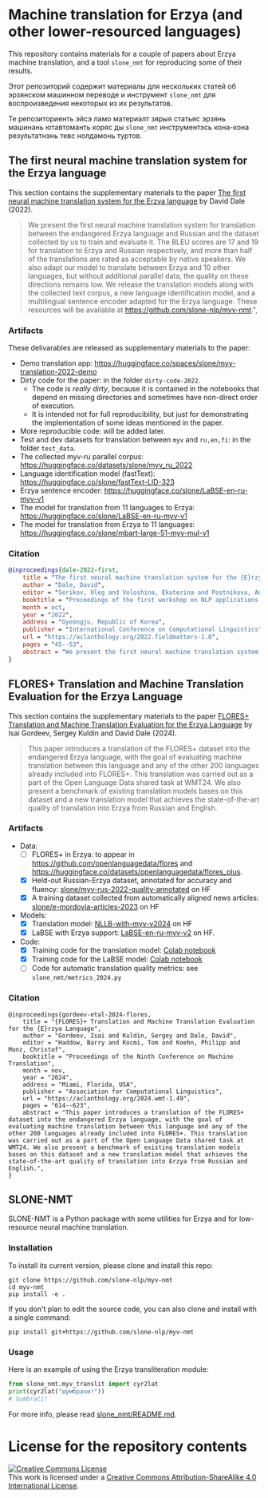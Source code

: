 # Machine translation for Erzya (and other lower-resourced languages)
This repository contains materials for a couple of papers about Erzya machine translation, and a tool `slone_nmt` for reproducing some of their results.

Этот репозиторий содержит материалы для нескольких статей об эрзянском машинном переводе и инструмент `slone_nmt` для воспроизведения некоторых из их результатов.

Те репозиториенть эйсэ ламо материалт зярыя статьяс эрзянь машинань ютавтоманть коряс ды `slone_nmt` инструментэсь кона-кона результатнэнь тевс нолдамонь туртов.

## The first neural machine translation system for the Erzya language
This section contains the supplementary materials to the paper [The first neural machine translation system for the Erzya language](https://arxiv.org/abs/2209.09368) 
by David Dale (2022). 

> We present the first neural machine translation system for translation between the endangered Erzya language and Russian and the dataset collected by us to train and evaluate it. 
The BLEU scores are 17 and 19 for translation to Erzya and Russian respectively, and more than half of the translations are rated as acceptable by native speakers. 
We also adapt our model to translate between Erzya and 10 other languages, but without additional parallel data, the quality on these directions remains low.
We release the translation models along with the collected text corpus, a new language identification model, and a multilingual sentence encoder adapted for the Erzya language.
These resources will be available at https://github.com/slone-nlp/myv-nmt.",


### Artifacts
These delivarables are released as supplementary materials to the paper:
- Demo translation app: https://huggingface.co/spaces/slone/myv-translation-2022-demo
- Dirty code for the paper: in the folder `dirty-code-2022`.
    - The code is *really dirty*, because it is contained in the notebooks 
        that depend on missing directories 
        and sometimes have non-direct order of execution.
    - It is intended not for full reproducibility, but just for demonstrating 
    the implementation of some ideas mentioned in the paper.   
- More reproducible code: will be added later.
- Test and dev datasets for translation between `myv` and `ru,en,fi`: in the folder `test_data`.
- The collected myv-ru parallel corpus: https://huggingface.co/datasets/slone/myv_ru_2022
- Language identification model (fastText): https://huggingface.co/slone/fastText-LID-323
- Erzya sentence encoder: https://huggingface.co/slone/LaBSE-en-ru-myv-v1
- The model for translation from 11 languages to Erzya: https://huggingface.co/slone/LaBSE-en-ru-myv-v1
- The model for translation from Erzya to 11 languages: https://huggingface.co/slone/mbart-large-51-myv-mul-v1

### Citation
```bib
@inproceedings{dale-2022-first,
    title = "The first neural machine translation system for the {E}rzya language",
    author = "Dale, David",
    editor = "Serikov, Oleg and Voloshina, Ekaterina and Postnikova, Anna and Klyachko, Elena and Neminova, Ekaterina  and Vylomova, Ekaterina  and Shavrina, Tatiana  and Ferrand, Eric Le  and Malykh, Valentin  and Tyers, Francis  and Arkhangelskiy, Timofey  and Mikhailov, Vladislav  and Fenogenova, Alena",
    booktitle = "Proceedings of the first workshop on NLP applications to field linguistics",
    month = oct,
    year = "2022",
    address = "Gyeongju, Republic of Korea",
    publisher = "International Conference on Computational Linguistics",
    url = "https://aclanthology.org/2022.fieldmatters-1.6",
    pages = "45--53",
    abstract = "We present the first neural machine translation system for translation between the endangered Erzya language and Russian and the dataset collected by us to train and evaluate it. The BLEU scores are 17 and 19 for translation to Erzya and Russian respectively, and more than half of the translations are rated as acceptable by native speakers. We also adapt our model to translate between Erzya and 10 other languages, but without additional parallel data, the quality on these directions remains low. We release the translation models along with the collected text corpus, a new language identification model, and a multilingual sentence encoder adapted for the Erzya language. These resources will be available at \url{https://github.com/slone-nlp/myv-nmt}.",
}
```

## FLORES+ Translation and Machine Translation Evaluation for the Erzya Language
This section contains the supplementary materials to the paper [FLORES+ Translation and Machine Translation Evaluation for the Erzya Language](https://aclanthology.org/2024.wmt-1.49/) 
by Isai Gordeev, Sergey Kuldin and David Dale (2024).

> This paper introduces a translation of the FLORES+ dataset into the endangered Erzya language, 
with the goal of evaluating machine translation  between this language and any of the other 200 languages already included into FLORES+. 
This translation was carried out as a part of the Open Language Data shared task at WMT24. 
We also present a benchmark of existing translation models bases on this dataset 
and a new translation model that achieves the state-of-the-art quality of translation into Erzya from Russian and English.

### Artifacts
- Data:
    - [ ] FLORES+ in Erzya: to appear in https://github.com/openlanguagedata/flores and https://huggingface.co/datasets/openlanguagedata/flores_plus.
    - [x] Held-out Russian-Erzya dataset, annotated for accuracy and fluency: [slone/myv-rus-2022-quality-annotated](https://huggingface.co/datasets/slone/myv-rus-2022-quality-annotated) on HF
    - [x] A training dataset collected from automatically aligned news articles: [slone/e-mordovia-articles-2023](https://huggingface.co/datasets/slone/e-mordovia-articles-2023) on HF
- Models:
    - [x] Translation model: [NLLB-with-myv-v2024](https://huggingface.co/slone/nllb-with-myv-v2024) on HF
    - [x] LaBSE with Erzya support: [LaBSE-en-ru-myv-v2](https://huggingface.co/slone/LaBSE-en-ru-myv-v2) on HF.
- Code:
    - [x] Training code for the translation model: [Colab notebook](https://colab.research.google.com/drive/1KEfSGwt6G7aZIXL1tkxWYKhY0HJ7A1S8?usp=sharing)
    - [x] Training code for the LaBSE model: [Colab notebook](https://colab.research.google.com/drive/1SxeraKZS6KYKobzVNNyIQZa4WnhpJ_nb?usp=sharing)
    - [ ] Code for automatic translation quality metrics: see `slone_nmt/metrics_2024.py`
    
### Citation
```
@inproceedings{gordeev-etal-2024-flores,
    title = "{FLORES}+ Translation and Machine Translation Evaluation for the {E}rzya Language",
    author = "Gordeev, Isai and Kuldin, Sergey and Dale, David",
    editor = "Haddow, Barry and Kocmi, Tom and Koehn, Philipp and Monz, Christof",
    booktitle = "Proceedings of the Ninth Conference on Machine Translation",
    month = nov,
    year = "2024",
    address = "Miami, Florida, USA",
    publisher = "Association for Computational Linguistics",
    url = "https://aclanthology.org/2024.wmt-1.49",
    pages = "614--623",
    abstract = "This paper introduces a translation of the FLORES+ dataset into the endangered Erzya language, with the goal of evaluating machine translation between this language and any of the other 200 languages already included into FLORES+. This translation was carried out as a part of the Open Language Data shared task at WMT24. We also present a benchmark of existing translation models bases on this dataset and a new translation model that achieves the state-of-the-art quality of translation into Erzya from Russian and English.",
}
```

## SLONE-NMT

SLONE-NMT is a Python package with some utilities for Erzya and for low-resource neural machine translation.

### Installation
To install its current version, please clone and install this repo:
```
git clone https://github.com/slone-nlp/myv-nmt
cd myv-nmt
pip install -e .
```
If you don't plan to edit the source code, you can also clone and install with a single command:
```
pip install git+https://github.com/slone-nlp/myv-nmt
```

### Usage

Here is an example of using the Erzya transliteration module:
```python
from slone_nmt.myv_translit import cyr2lat
print(cyr2lat("шумбрачи!"))
# šumbrači!
```

For more info, please read [slone_nmt/README.md](slone_nmt/README.md).


# License for the repository contents
<a rel="license" href="http://creativecommons.org/licenses/by-sa/4.0/"><img alt="Creative Commons License" style="border-width:0" src="https://i.creativecommons.org/l/by-sa/4.0/88x31.png" /></a><br />This work is licensed under a <a rel="license" href="http://creativecommons.org/licenses/by-sa/4.0/">Creative Commons Attribution-ShareAlike 4.0 International License</a>.
